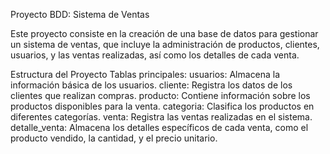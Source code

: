 Proyecto BDD: Sistema de Ventas

Este proyecto consiste en la creación de una base de datos para gestionar un sistema de ventas, que incluye la administración de productos, clientes, usuarios, y las ventas realizadas, así como los detalles de cada venta.

Estructura del Proyecto
Tablas principales:
usuarios: Almacena la información básica de los usuarios.
cliente: Registra los datos de los clientes que realizan compras.
producto: Contiene información sobre los productos disponibles para la venta.
categoria: Clasifica los productos en diferentes categorías.
venta: Registra las ventas realizadas en el sistema.
detalle_venta: Almacena los detalles específicos de cada venta, como el producto vendido, la cantidad, y el precio unitario.
